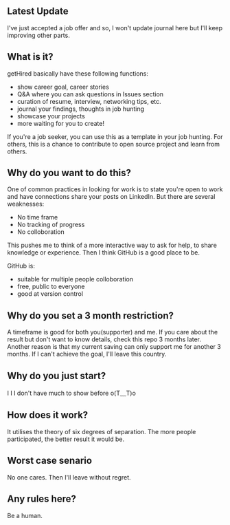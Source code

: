 ## Latest Update 
I've just accepted a job offer and so, I won't update journal here but I'll keep improving other parts.

## What is it?
getHired basically have these following functions:
* show career goal, career stories 
* Q&A where you can ask questions in Issues section
* curation of resume, interview, networking tips, etc.
* journal your findings, thoughts in job hunting
* showcase your projects
* more waiting for you to create!

If you're a job seeker, you can use this as a template in your job hunting. For others, this is a chance to contribute to open source project and learn from others.

## Why do you want to do this?
One of common practices in looking for work is to state you're open to work and have connections share your posts on LinkedIn. But there are several weaknesses:
- No time frame
- No tracking of progress
- No colloboration  

This pushes me to think of a more interactive way to ask for help, to share knowledge or experience. Then I think GitHub is a good place to be. 

GitHub is:
* suitable for multiple people colloboration
* free, public to everyone
* good at version control

## Why do you set a 3 month restriction?
A timeframe is good for both you(supporter) and me. If you care about the result but don't want to know details, check this repo 3 months later. Another reason is 
that my current saving can only support me for another 3 months. If I can't achieve the goal, I'll leave this country. 

## Why do you just start?
I I I don't have much to show before o(T﹏T)o

## How does it work?
It utilises the theory of six degrees of separation. The more people participated, the better result it would be.

## Worst case senario
No one cares. Then I'll leave without regret.

## Any rules here?
Be a human.

